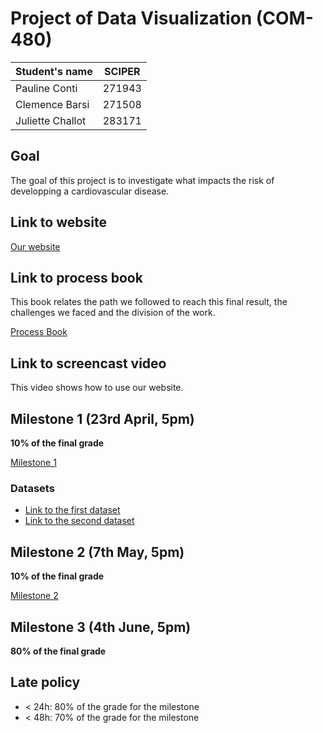 # Project of Data Visualization (COM-480)

| Student's name | SCIPER |
| -------------- | ------ |
|Pauline Conti |271943|
|Clemence Barsi |271508 |
|Juliette Challot|283171 |

## Goal

The goal of this project is to investigate what impacts the risk of developping a cardiovascular disease.

## Link to website

[Our website](https://github.com/com-480-data-visualization/data-visualization-project-2021-cbc/blob/master/index.html)

## Link to process book

This book relates the path we followed to reach this final result, the challenges we faced and the division of the work.

[Process Book](https://github.com/com-480-data-visualization/data-visualization-project-2021-cbc/blob/master/ProcessBook.pdf)

## Link to screencast video

This video shows how to use our website.



## Milestone 1 (23rd April, 5pm)

**10% of the final grade**

[Milestone 1](https://github.com/com-480-data-visualization/data-visualization-project-2021-cbc/blob/master/Milestones/Milestone%201.pdf)

### Datasets

 * [Link to the first dataset](https://www.kaggle.com/sulianova/cardiovascular-disease-dataset)
 * [Link to the second dataset](https://www.who.int/data/data-collection-tools/who-mortality-database)


## Milestone 2 (7th May, 5pm)

**10% of the final grade**

[Milestone 2](https://github.com/com-480-data-visualization/data-visualization-project-2021-cbc/blob/master/Milestones/Milestone%202.pdf)

## Milestone 3 (4th June, 5pm)

**80% of the final grade**


## Late policy

- < 24h: 80% of the grade for the milestone
- < 48h: 70% of the grade for the milestone

